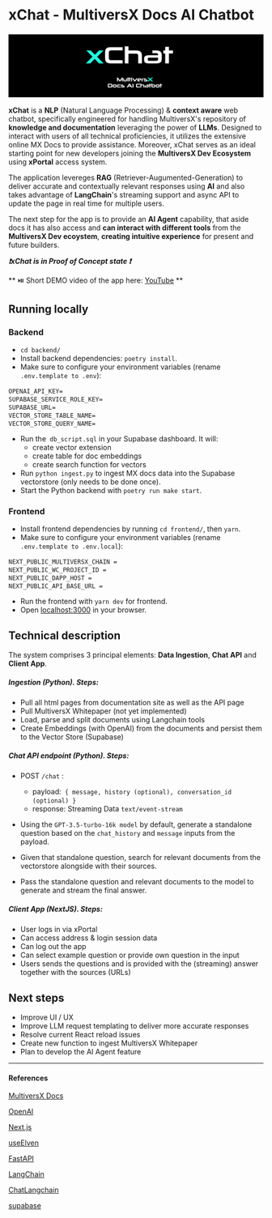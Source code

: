 # xChat - MultiversX Docs AI Chatbot

![Alt text](readme-cover.png)


**xChat** is a **NLP** (Natural Language Processing) & **context aware** web chatbot, specifically engineered for handling MultiversX's repository of **knowledge and documentation** leveraging the power of **LLMs**. Designed to interact with users of all technical proficiencies, it utilizes the extensive online MX Docs to provide assistance. Moreover, xChat serves as an ideal starting point for new developers joining the **MultiversX Dev Ecosystem** using **xPortal** access system.

The application levereges **RAG** (Retriever-Augumented-Generation) to deliver accurate and contextually relevant responses using **AI** and also takes advantage of  **LangChain**'s streaming support and async API to update the page in real time for multiple users.

The next step for the app is to provide an **AI Agent** capability, that aside docs it has also access and **can interact with different tools** from the **MultiversX Dev ecoystem**, **creating intuitive experience** for present and future builders. 


***❗xChat is in Proof of Concept state ❗***

** ⏯️ Short DEMO video of the app here: [YouTube](https://www.youtube.com/watch?v=R0eVW55Y7Ow) **


##  Running locally

### Backend
* `cd backend/`
*  Install backend dependencies: `poetry install`.
*  Make sure to configure your environment variables (rename `.env.template to .env`):

```
OPENAI_API_KEY=
SUPABASE_SERVICE_ROLE_KEY=
SUPABASE_URL=
VECTOR_STORE_TABLE_NAME=
VECTOR_STORE_QUERY_NAME=

```
* Run the` db_script.sql` in your Supabase dashboard. It will:
   - create vector extension
   - create table for doc embeddings 
   - create search function for vectors
*  Run `python ingest.py` to ingest MX docs data into the Supabase vectorstore (only needs to be done once).
*  Start the Python backend with `poetry run make start`.

### Frontend

*  Install frontend dependencies by running `cd frontend/`, then `yarn`.
*  Make sure to configure your environment variables (rename `.env.template to .env.local`):

```
NEXT_PUBLIC_MULTIVERSX_CHAIN = 
NEXT_PUBLIC_WC_PROJECT_ID = 
NEXT_PUBLIC_DAPP_HOST =
NEXT_PUBLIC_API_BASE_URL =
```

*  Run the frontend with `yarn dev` for frontend.
*  Open [localhost:3000](http://localhost:3000) in your browser.



##  Technical description

The system comprises 3 principal elements: **Data Ingestion**, **Chat API** and **Client App**.

##### Ingestion (Python). Steps:

* Pull all html pages from documentation site as well as the API page
* Pull MultiversX Whitepaper (not yet implemented)
* Load, parse and split documents using Langchain tools
* Create Embeddings (with OpenAI) from the documents and persist them to the Vector Store (Supabase)

##### Chat API endpoint (Python). Steps:

*  POST `/chat` :
   - payload:` { message, history (optional), conversation_id (optional) }`
   - response: Streaming Data `text/event-stream`

* Using the `GPT-3.5-turbo-16k model` by default, generate a standalone question based on the `chat_history` and `message` inputs from the payload.
*  Given that standalone question, search for relevant documents from the vectorstore alongside with their sources.
*  Pass the standalone question and relevant documents to the model to generate and stream the final answer.


##### Client App (NextJS). Steps:
* User logs in via xPortal
* Can access address & login session data
* Can log out the app
* Can select example question or provide own question in the input
* Users sends the questions and is provided with the (streaming) answer together with the sources (URLs)

##  Next steps

* Improve UI / UX
* Improve LLM request templating to deliver more accurate responses
* Resolve current React reload issues
* Create new function to ingest MultiversX Whitepaper
* Plan to develop the AI Agent feature


------------



#### References

[MultiversX Docs](https://docs.multiversx.com/)

[OpenAI](https://openai.com/blog/openai-api)

[Next.js](https://nextjs.org)

[useElven](https://www.useelven.com/)

[FastAPI](https://fastapi.tiangolo.com/)

[LangChain](https://github.com/hwchase17/langchain/)

[ChatLangchain](https://github.com/langchain-ai/chat-langchain/)

[supabase](https://supabase.com/)

